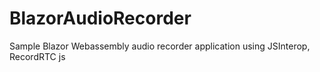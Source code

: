 # BlazorAudioRecorder
Sample Blazor Webassembly audio recorder application using JSInterop, RecordRTC js
